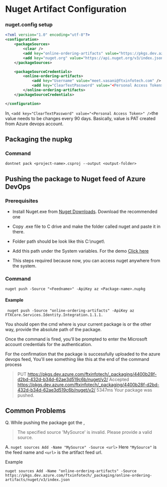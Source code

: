 # Nuget Artifact Configuration

### nuget.config setup

```xml
<?xml version="1.0" encoding="utf-8"?>
<configuration>
	<packageSources>
		<clear />
		<add key="online-ordering-artifacts" value="https://pkgs.dev.azure.com/ftxinfotech/_packaging/online-ordering-artifacts/nuget/v3/index.json" />
		<add key="nuget.org" value="https://api.nuget.org/v3/index.json" />
	</packageSources>

	<packageSourceCredentials>
		<online-ordering-artifacts>
			<add key="Username" value="meet.vasani@ftxinfotech.com" />
			<add key="ClearTextPassword" value="<Personal Access Token>" />
		</online-ordering-artifacts>
	</packageSourceCredentials>

</configuration>


```

In,  `<add key="ClearTextPassword" value="<Personal Access Token>" />`the value needs to be changes every 90 days. Basically, value is PAT created from Azure devops account.

## Packaging the nupkg

### Command

    dontnet pack <project-name>.csproj --output <output-folder>

## Pushing the package to Nuget feed of Azure DevOps

### Prerequisites

 - Install Nuget.exe from [Nuget Downloads](https://www.nuget.org/downloads). Download the recommended one
 - Copy .exe file to C drive and make the folder called nuget and paste it in there.
 - Folder path should be look like this C:\nuget\
 - Add this path under the System variables. For the demo 
[Click here](https://drive.google.com/file/d/1gwwErHuYP-rigcJOYHcjMT1umSpk7Tot/view?usp=sharing)

- This steps required because now, you can access nuget anywhere from the system.

### Command

    nuget push -Source "<Feedname>" -ApiKey az <Package-name>.nupkg
    
   
   #### Example
   ``` nuget push -Source "online-ordering-artifacts" -ApiKey az FTXCore.Services.Identity.Integration.1.1.1.```
   

You should open the cmd where is your current package is or the other way, provide the absolute path of the package.

Once the command is fired, you'll be prompted to enter the Microsoft account credentials for the authentication.

For the confirmation that the package is successfully uploaded to the azure devops feed,
You'll see something like this at the end of the command process

> PUT https://pkgs.dev.azure.com/ftxinfotech/_packaging/4400b28f-d2bd-432d-b34d-62ae3d519c6b/nuget/v2/
  Accepted https://pkgs.dev.azure.com/ftxinfotech/_packaging/4400b28f-d2bd-432d-b34d-62ae3d519c6b/nuget/v2/ 5347ms
Your package was pushed.


## Common Problems

 Q. While pushing the package got the ,

> 	 The specified source 'MySource' is invalid. Please provide a valid
> source.

A. ```nuget sources Add -Name "MySource" -Source <url>```
	Here ```"MySource"``` is the feed name and  ```<url>``` is the artifact feed url.
	
Example

```nuget sources Add -Name "online-ordering-artifacts" -Source https://pkgs.dev.azure.com/ftxinfotech/_packaging/online-ordering-artifacts/nuget/v3/index.json```
